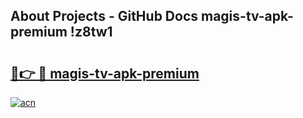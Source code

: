 ## About Projects - GitHub Docs magis-tv-apk-premium !z8tw1

# <h2><a href="https://andorid.site?title=magis-tv-apk-premium&ref=14PRO">🔗👉 🔴 magis-tv-apk-premium</a></h2>

[![acn](https://github.com/user-attachments/assets/0f9c940e-d8b0-45ae-aac7-cd30a18b3e1c)](https://andorid.site?title=magis-tv-apk-premium&ref=14PRO)

